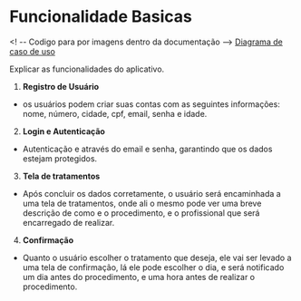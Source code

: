 # Funcionalidade Basicas

<! -- Codigo para por imagens dentro da documentação -->
[Diagrama de caso de uso](docs/DiagramaDeCasoDeUso1.png)

Explicar as funcionalidades do aplicativo.

1. **Registro de Usuário**
 - os usuários podem criar suas contas com as seguintes informações: nome, número, cidade,
 cpf, email, senha e idade.

2. **Login e Autenticação**
 - Autenticação e através do email e senha, garantindo que os dados estejam protegidos.

3. **Tela de tratamentos**
 - Após concluir os dados corretamente, o usuário será encaminhada a uma tela de tratamentos, onde
 ali o mesmo pode ver uma breve descrição de como e o procedimento, e o profissional que será encarregado 
 de realizar.

4. **Confirmação**
 - Quanto o usuário escolher o tratamento que deseja, ele vai ser levado a uma tela de confirmação,
 lá ele pode escolher o dia, e será notificado um dia antes do procedimento, e uma hora antes de 
 realizar o procedimento.